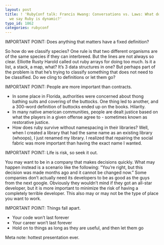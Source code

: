 ```yaml
---
layout: post
title: ! 'RubyConf talk: Francis Hwang: Conversations vs. Laws: What do we mean when
  we say Ruby is dynamic?'
typo_id: 1862
categories: rubyconf
---
```

IMPORTANT POINT: Does anything that matters have a fixed definition?

So how do we classify species? One rule is that two different organisms are of the same species if they can interbreed. But the lines are not always so clear. Elliotte Rusty Harold called out ruby arrays for doing too much. Is it a list, a stack, a map, what? It’s 3 data structures in one? But perhaps part of the problem is that he’s trying to classify something that does not need to be classified. Do we cling to definitions or let them go?

IMPORTANT POINT: People are more important than contracts.

-   In some place in Florida, authorities were concerned about thong bathing suits and covering of the buttocks. One thing led to another, and a 300-word definition of buttocks ended up on the books. Hilarity.
-   In many native american communities, people are dealt justice based on what the players in a given offense agree to - sometimes known as restorative justice.
-   How does ruby survive without namespacing in their libraries? Well, when I created a library that had the same name as an existing library (whoops), I just renamed my library. I realized that repairing the social fabric was more important than having the exact name I wanted.

IMPORTANT POINT: Life is risk, so seek it out.

You may want to be in a company that makes decisions quickly. What may happen instead is a scenario like the following: “You’re right, but this decision was made months ago and it cannot be changed now.” Some companies don’t actually need its developers to be as good as the guys from the next google. Obviously they wouldn’t mind if they got an all-star developer, but it is more important to minimize the risk of having a completely terrible developer. This also may or may not be the type of place you want to work.

IMPORTANT POINT: Things fall apart.

-   Your code won’t last forever
-   Your career won’t last forever
-   Hold on to things as long as they are useful, and then let them go

Meta note: hottest presentation ever.
